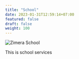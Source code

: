 ```yaml
---
title: "School"
date: 2023-01-31T12:59:14+07:00
featured: false
draft: false
weight: 100
---
```


![Zimera School](/images/services/school.jpg)

This is school services
